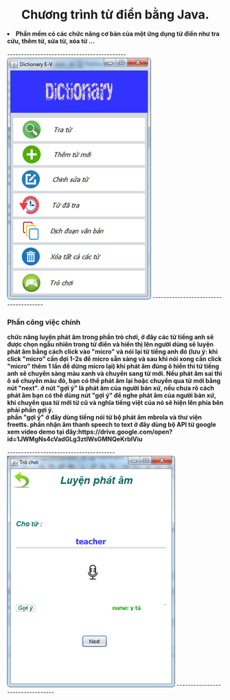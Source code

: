 <h1 align="center"> Chương trình từ điển bằng Java. </h1>
<li>
  <b>Phần mềm có các chức năng cơ bản của một ứng dụng từ điển như tra cứu, thêm từ, sửa từ, xóa từ ...</b><br>
  
------------------------------------------- ![alt tag](https://raw.githubusercontent.com/hoangthang2309/speech-processing/master/dictionary.PNG) --------------------------------------
  <h3>Phần công việc chính<br></h3>
    <b> chức năng luyện phát âm trong phần trò chơi, ở đây các từ tiếng anh sẽ được chọn ngẫu nhiên trong từ điển và hiển thị lên người dùng sẽ luyện phát âm bằng cách click vào "micro" và nói lại từ tiếng anh đó (lưu ý: khi click "micro" cần đợi 1-2s để micro sẵn sàng và sau khi nói xong cần click "micro" thêm 1 lần để dừng micro lại) khi phát âm đúng ô hiển thì từ tiếng anh sẽ chuyển sàng màu xanh và chuyển sang từ mới. Nếu phát âm sai thì ô sẽ chuyển màu đỏ, bạn có thể phát âm lại hoặc chuyển qua từ mới bằng nút "next". ở nút "gợi ý" là phát âm của người bản xứ, nếu chưa rõ cách phát âm bạn có thể dùng nút "gợi ý" để nghe phát âm của người bản xứ, khi chuyển qua từ mới từ cũ và nghĩa tiếng việt của nó sẽ hiện lên phía bên phải phần gợi ý.</b><br>
<b> phần "gợi ý" ở đây dùng tiếng nói từ bộ phát âm mbrola và thư viện freetts. phần nhận âm thanh speech to text ở đây dùng bộ API từ google</b><br>
<b> xem video demo tại đây:https://drive.google.com/open?id=1JWMgNs4cVadGLg3ztIWsGMNQeKrblViu</b><br>

--------------------------------------- ![alt tag](https://raw.githubusercontent.com/hoangthang2309/speech-processing/master/luyenphatam.png) ---------------------------------

